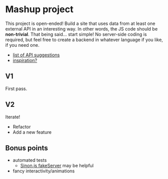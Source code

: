 # Mashup project

This project is open-ended!  Build a site that uses data from at least one external API in an interesting way.  In other words, the JS code should be **non-trivial**.  That being said... start simple!  No server-side coding is required, but feel free to create a backend in whatever language if you like, if you need one.

* [list of API suggestions](https://gist.github.com/afeld/4952991)
* [inspiration?](http://www.programmableweb.com/mashups)

## V1

First pass.

## V2

Iterate!

* Refactor
* Add a new feature

## Bonus points

* automated tests
    * [Sinon.js fakeServer](http://sinonjs.org/docs/#fakeServer) may be helpful
* fancy interactivity/animations
